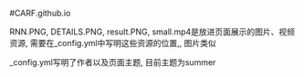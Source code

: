 #CARF.github.io


RNN.PNG, DETAILS.PNG, result.PNG, small.mp4是放进页面展示的图片、视频资源, 需要在_config.yml中写明这些资源的位置,, 图片类似

_config.yml写明了作者以及页面主题, 目前主题为summer

